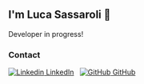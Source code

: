 ## I'm Luca Sassaroli 👋

Developer in progress!

### Contact

 [![Linkedin](https://cdn.icon-icons.com/icons2/2428/PNG/512/linkedin_black_logo_icon_147114.png) LinkedIn](https://www.linkedin.com/in/luca-sassaroli-2772531a2/)
&nbsp;
[![GitHub](https://cdn.icon-icons.com/icons2/936/PNG/512/github-logo_icon-icons.com_73546.png) GitHub](https://github.com/luccasassa)
